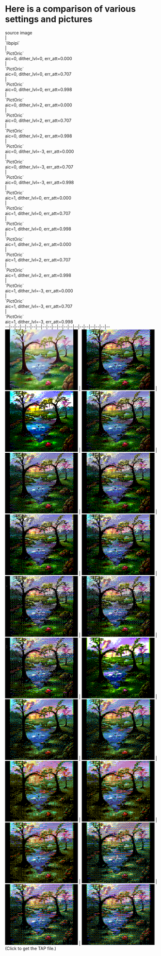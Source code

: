 # Here is a comparison of various settings and pictures
<div style="width:240px">source image</div> | <div style="width:240px">`libpipi`</div> | <div style="width:240px">`PictOric`<br>aic=0, dither_lvl=0, err_att=0.000</div> | <div style="width:240px">`PictOric`<br>aic=0, dither_lvl=0, err_att=0.707</div> | <div style="width:240px">`PictOric`<br>aic=0, dither_lvl=0, err_att=0.998</div> | <div style="width:240px">`PictOric`<br>aic=0, dither_lvl=2, err_att=0.000</div> | <div style="width:240px">`PictOric`<br>aic=0, dither_lvl=2, err_att=0.707</div> | <div style="width:240px">`PictOric`<br>aic=0, dither_lvl=2, err_att=0.998</div> | <div style="width:240px">`PictOric`<br>aic=0, dither_lvl=-3, err_att=0.000</div> | <div style="width:240px">`PictOric`<br>aic=0, dither_lvl=-3, err_att=0.707</div> | <div style="width:240px">`PictOric`<br>aic=0, dither_lvl=-3, err_att=0.998</div> | <div style="width:240px">`PictOric`<br>aic=1, dither_lvl=0, err_att=0.000</div> | <div style="width:240px">`PictOric`<br>aic=1, dither_lvl=0, err_att=0.707</div> | <div style="width:240px">`PictOric`<br>aic=1, dither_lvl=0, err_att=0.998</div> | <div style="width:240px">`PictOric`<br>aic=1, dither_lvl=2, err_att=0.000</div> | <div style="width:240px">`PictOric`<br>aic=1, dither_lvl=2, err_att=0.707</div> | <div style="width:240px">`PictOric`<br>aic=1, dither_lvl=2, err_att=0.998</div> | <div style="width:240px">`PictOric`<br>aic=1, dither_lvl=-3, err_att=0.000</div> | <div style="width:240px">`PictOric`<br>aic=1, dither_lvl=-3, err_att=0.707</div> | <div style="width:240px">`PictOric`<br>aic=1, dither_lvl=-3, err_att=0.998</div>
--|--|--|--|--|--|--|--|--|--|--|--|--|--|--|--|--|--|--|--
<a href=./umwxrkbh.png><img width=240 height=200 src="./umwxrkbh.png" title="umwxrkbh.png"></a> | <a href="./libpipi/umwxrkbh.tap"><img width=240 height=200 src="./libpipi/umwxrkbh.png"></a> | <a href="./aic=0, dither_lvl=0, err_att=0.000/umwxrkbh.tap"><img width=240 height=200 src="./aic=0, dither_lvl=0, err_att=0.000/umwxrkbh.png" title="aic=0, dither_lvl=0, err_att=0.000"></a> | <a href="./aic=0, dither_lvl=0, err_att=0.707/umwxrkbh.tap"><img width=240 height=200 src="./aic=0, dither_lvl=0, err_att=0.707/umwxrkbh.png" title="aic=0, dither_lvl=0, err_att=0.707"></a> | <a href="./aic=0, dither_lvl=0, err_att=0.998/umwxrkbh.tap"><img width=240 height=200 src="./aic=0, dither_lvl=0, err_att=0.998/umwxrkbh.png" title="aic=0, dither_lvl=0, err_att=0.998"></a> | <a href="./aic=0, dither_lvl=2, err_att=0.000/umwxrkbh.tap"><img width=240 height=200 src="./aic=0, dither_lvl=2, err_att=0.000/umwxrkbh.png" title="aic=0, dither_lvl=2, err_att=0.000"></a> | <a href="./aic=0, dither_lvl=2, err_att=0.707/umwxrkbh.tap"><img width=240 height=200 src="./aic=0, dither_lvl=2, err_att=0.707/umwxrkbh.png" title="aic=0, dither_lvl=2, err_att=0.707"></a> | <a href="./aic=0, dither_lvl=2, err_att=0.998/umwxrkbh.tap"><img width=240 height=200 src="./aic=0, dither_lvl=2, err_att=0.998/umwxrkbh.png" title="aic=0, dither_lvl=2, err_att=0.998"></a> | <a href="./aic=0, dither_lvl=-3, err_att=0.000/umwxrkbh.tap"><img width=240 height=200 src="./aic=0, dither_lvl=-3, err_att=0.000/umwxrkbh.png" title="aic=0, dither_lvl=-3, err_att=0.000"></a> | <a href="./aic=0, dither_lvl=-3, err_att=0.707/umwxrkbh.tap"><img width=240 height=200 src="./aic=0, dither_lvl=-3, err_att=0.707/umwxrkbh.png" title="aic=0, dither_lvl=-3, err_att=0.707"></a> | <a href="./aic=0, dither_lvl=-3, err_att=0.998/umwxrkbh.tap"><img width=240 height=200 src="./aic=0, dither_lvl=-3, err_att=0.998/umwxrkbh.png" title="aic=0, dither_lvl=-3, err_att=0.998"></a> | <a href="./aic=1, dither_lvl=0, err_att=0.000/umwxrkbh.tap"><img width=240 height=200 src="./aic=1, dither_lvl=0, err_att=0.000/umwxrkbh.png" title="aic=1, dither_lvl=0, err_att=0.000"></a> | <a href="./aic=1, dither_lvl=0, err_att=0.707/umwxrkbh.tap"><img width=240 height=200 src="./aic=1, dither_lvl=0, err_att=0.707/umwxrkbh.png" title="aic=1, dither_lvl=0, err_att=0.707"></a> | <a href="./aic=1, dither_lvl=0, err_att=0.998/umwxrkbh.tap"><img width=240 height=200 src="./aic=1, dither_lvl=0, err_att=0.998/umwxrkbh.png" title="aic=1, dither_lvl=0, err_att=0.998"></a> | <a href="./aic=1, dither_lvl=2, err_att=0.000/umwxrkbh.tap"><img width=240 height=200 src="./aic=1, dither_lvl=2, err_att=0.000/umwxrkbh.png" title="aic=1, dither_lvl=2, err_att=0.000"></a> | <a href="./aic=1, dither_lvl=2, err_att=0.707/umwxrkbh.tap"><img width=240 height=200 src="./aic=1, dither_lvl=2, err_att=0.707/umwxrkbh.png" title="aic=1, dither_lvl=2, err_att=0.707"></a> | <a href="./aic=1, dither_lvl=2, err_att=0.998/umwxrkbh.tap"><img width=240 height=200 src="./aic=1, dither_lvl=2, err_att=0.998/umwxrkbh.png" title="aic=1, dither_lvl=2, err_att=0.998"></a> | <a href="./aic=1, dither_lvl=-3, err_att=0.000/umwxrkbh.tap"><img width=240 height=200 src="./aic=1, dither_lvl=-3, err_att=0.000/umwxrkbh.png" title="aic=1, dither_lvl=-3, err_att=0.000"></a> | <a href="./aic=1, dither_lvl=-3, err_att=0.707/umwxrkbh.tap"><img width=240 height=200 src="./aic=1, dither_lvl=-3, err_att=0.707/umwxrkbh.png" title="aic=1, dither_lvl=-3, err_att=0.707"></a> | <a href="./aic=1, dither_lvl=-3, err_att=0.998/umwxrkbh.tap"><img width=240 height=200 src="./aic=1, dither_lvl=-3, err_att=0.998/umwxrkbh.png" title="aic=1, dither_lvl=-3, err_att=0.998"></a>
(Click to get the TAP file.)
